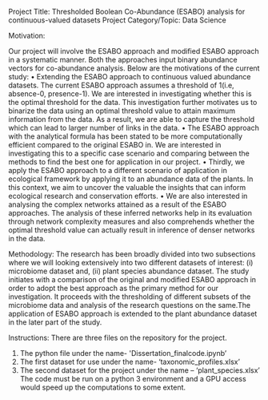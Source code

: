 Project Title: Thresholded Boolean Co-Abundance (ESABO) analysis for continuous-valued datasets
Project Category/Topic:  Data Science

Motivation:

Our project will involve the ESABO approach and modified ESABO approach in a systematic manner. Both the approaches input binary abundance vectors for co-abundance analysis. Below are the
motivations of the current study:
• Extending the ESABO approach to continuous valued abundance datasets. The current ESABO approach assumes a threshold of 1(i.e, absence-0, presence-1). We are interested in investigating
whether this is the optimal threshold for the data. This investigation further motivates us to binarize the data using an optimal threshold value to attain maximum information from the data. As a result,
we are able to capture the threshold which can lead to larger number of links in the data.
• The ESABO approach with the analytical formula has been stated to be more computationally efficient compared to the original ESABO in. We are interested in investigating this to a
specific case scenario and comparing between the methods to find the best one for application in our project.
• Thirdly, we apply the ESABO approach to a different scenario of application in ecological framework by applying it to an abundance data of the plants. In this context, we aim to uncover the
valuable the insights that can inform ecological research and conservation efforts.
• We are also interested in analysing the complex networks attained as a result of the ESABO approaches. The analysis of these inferred networks help in its evaluation through network
complexity measures and also comprehends whether the optimal threshold value can actually result in inference of denser networks in the data.

Methodology:
The research has been broadly divided into two subsections where we will looking extensively into two different datasets of interest: 
(i) microbiome dataset and, 
(ii) plant species abundance dataset. 
The study initiates with a comparison of the original and modified ESABO approach in order to adopt the best approach as the primary method for our investigation. It proceeds with the thresholding of different
subsets of the microbiome data and analysis of the research questions on the same.The application of ESABO approach is extended to the plant abundance dataset in the later part of the study.

Instructions: 
There are three files on the repository for the project.
1) The python file under the name- 'Dissertation_finalcode.ipynb’
2) The first dataset for use under the name- ‘taxonomic_profiles.xlsx’
3) The second dataset for the project under the name – ‘plant_species.xlsx’
The code must be run on a python 3 environment and a GPU access would speed up the computations to some extent.
